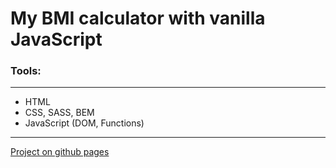# My BMI calculator with vanilla JavaScript

### Tools:
---
- HTML 
- CSS, SASS, BEM 
- JavaScript (DOM, Functions)
---
[Project on github pages](https://annqk.github.io/bmi_calculator/)
